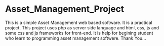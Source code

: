 # Asset_Management_Project
This is a simple Asset Management web based software. It is a practical project. This project uses php as server side language and html, css, js and some css and js frameworks for front-end. It is help for begining student who learn to programming asset management softwere.
Thank You...
